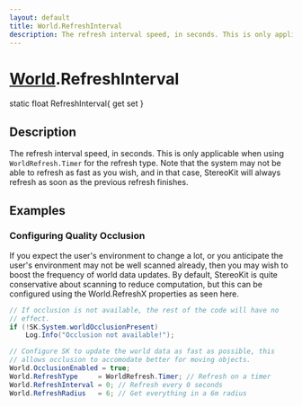 ```yaml
---
layout: default
title: World.RefreshInterval
description: The refresh interval speed, in seconds. This is only applicable when using WorldRefresh.Timer for the refresh type. Note that the system may not be able to refresh as fast as you wish, and in that case, StereoKit will always refresh as soon as the previous refresh finishes.
---
```

# [World]({{site.url}}/Pages/StereoKit/World.html).RefreshInterval

<div class='signature' markdown='1'>
static float RefreshInterval{ get set }
</div>

## Description
The refresh interval speed, in seconds. This is only
applicable when using `WorldRefresh.Timer` for the refresh type.
Note that the system may not be able to refresh as fast as you
wish, and in that case, StereoKit will always refresh as soon as
the previous refresh finishes.


## Examples

### Configuring Quality Occlusion

If you expect the user's environment to change a lot, or you
anticipate the user's environment may not be well scanned already,
then you may wish to boost the frequency of world data updates. By
default, StereoKit is quite conservative about scanning to reduce
computation, but this can be configured using the World.RefreshX
properties as seen here.

```csharp
// If occlusion is not available, the rest of the code will have no
// effect.
if (!SK.System.worldOcclusionPresent)
	Log.Info("Occlusion not available!");

// Configure SK to update the world data as fast as possible, this
// allows occlusion to accomodate better for moving objects.
World.OcclusionEnabled = true;
World.RefreshType     = WorldRefresh.Timer; // Refresh on a timer
World.RefreshInterval = 0; // Refresh every 0 seconds
World.RefreshRadius   = 6; // Get everything in a 6m radius
```

